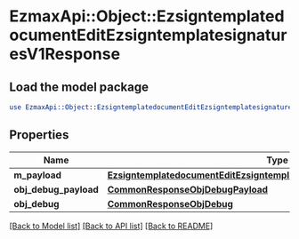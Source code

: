 # EzmaxApi::Object::EzsigntemplatedocumentEditEzsigntemplatesignaturesV1Response

## Load the model package
```perl
use EzmaxApi::Object::EzsigntemplatedocumentEditEzsigntemplatesignaturesV1Response;
```

## Properties
Name | Type | Description | Notes
------------ | ------------- | ------------- | -------------
**m_payload** | [**EzsigntemplatedocumentEditEzsigntemplatesignaturesV1ResponseMPayload**](EzsigntemplatedocumentEditEzsigntemplatesignaturesV1ResponseMPayload.md) |  | 
**obj_debug_payload** | [**CommonResponseObjDebugPayload**](CommonResponseObjDebugPayload.md) |  | [optional] 
**obj_debug** | [**CommonResponseObjDebug**](CommonResponseObjDebug.md) |  | [optional] 

[[Back to Model list]](../README.md#documentation-for-models) [[Back to API list]](../README.md#documentation-for-api-endpoints) [[Back to README]](../README.md)


